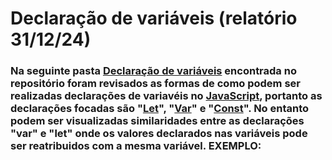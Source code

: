 # Declaração de variáveis (relatório 31/12/24)

### Na seguinte pasta <a href="https://github.com/VictorSantos4/javascript/tree/main/Declara%C3%A7%C3%A3o%20de%20vari%C3%A1veis"> Declaração de variáveis</a> encontrada no repositório foram revisados as formas de como podem ser realizadas declarações de variavéis no <a href="https://www.javascript.com/">JavaScript</a>, portanto as declarações focadas são "<a href="https://developer.mozilla.org/pt-BR/docs/Web/JavaScript/Reference/Statements/let">Let</a>", "<a href="https://developer.mozilla.org/pt-BR/docs/Web/JavaScript/Reference/Statements/var">Var</a>" e "<a href="https://developer.mozilla.org/pt-BR/docs/Web/JavaScript/Reference/Statements/const">Const</a>". No entanto podem ser visualizadas similaridades entre as declarações "var" e "let" onde os valores declarados nas variáveis pode ser reatribuidos com a mesma variável. **EXEMPLO:** <br>
<img href="Imagens" >
